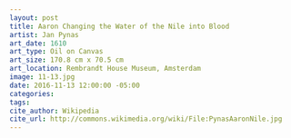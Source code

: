 ```yaml
---
layout: post
title: Aaron Changing the Water of the Nile into Blood
artist: Jan Pynas
art_date: 1610
art_type: Oil on Canvas
art_size: 170.8 cm x 70.5 cm
art_location: Rembrandt House Museum, Amsterdam
image: 11-13.jpg
date: 2016-11-13 12:00:00 -05:00
categories:
tags:
cite_author: Wikipedia
cite_url: http://commons.wikimedia.org/wiki/File:PynasAaronNile.jpg
---
```

